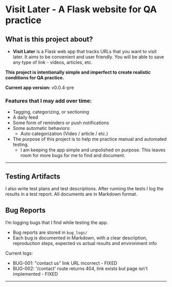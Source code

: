 # Visit Later - A Flask website for QA practice

 ## What is this project about?
- **Visit Later** is a Flask web app that tracks URLs that you want to visit later. 
It aims to be convenient and user friendly.
You will be able to save any type of link - videos, articles, etc.

**This project is intentionally simple and imperfect to create realistic conditions for QA practice.**

**Current app version:** v0.0.4-pre

 ### Features that I may add over time:
- Tagging, categorizing, or sectioning
- A daily feed
- Some form of reminders or push notifications
- Some automatic behaviors:
    - Auto categorization (Video / article / etc.) 
- The purpose of this project is to help me practice manual and automated testing.
    - I am keeping the app simple and unpolished on purpose. This leaves room for more bugs for me to find and document.

---

## Testing Artifacts
I also write test plans and test descriptions. After running the tests I log the results in a test report. All documents are in Markdown format.


## Bug Reports

I’m logging bugs that I find while testing the app.

- Bug reports are stored in `bug_logs/`
- Each bug is documented in Markdown, with a clear description, reproduction steps, expected vs actual results and environment info

Current logs:
- BUG-001: "contact us" link URL incorrect - FIXED
- BUG-002: '/contact' route returns 404, link exists but page isn't implemented - FIXED

---
